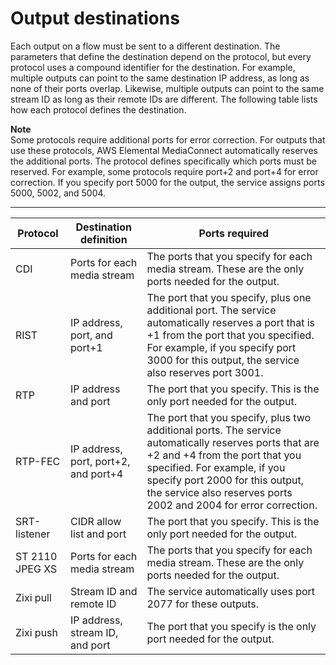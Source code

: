 # Output destinations<a name="destinations"></a>

Each output on a flow must be sent to a different destination\. The parameters that define the destination depend on the protocol, but every protocol uses a compound identifier for the destination\. For example, multiple outputs can point to the same destination IP address, as long as none of their ports overlap\. Likewise, multiple outputs can point to the same stream ID as long as their remote IDs are different\. The following table lists how each protocol defines the destination\.

**Note**  
Some protocols require additional ports for error correction\. For outputs that use these protocols, AWS Elemental MediaConnect automatically reserves the additional ports\. The protocol defines specifically which ports must be reserved\. For example, some protocols require port\+2 and port\+4 for error correction\. If you specify port 5000 for the output, the service assigns ports 5000, 5002, and 5004\.


****  

| Protocol | Destination definition | Ports required | 
| --- | --- | --- | 
| CDI | Ports for each media stream |  The ports that you specify for each media stream\. These are the only ports needed for the output\.  | 
| RIST | IP address, port, and port\+1 |  The port that you specify, plus one additional port\. The service automatically reserves a port that is \+1 from the port that you specified\. For example, if you specify port 3000 for this output, the service also reserves port 3001\.  | 
| RTP | IP address and port | The port that you specify\. This is the only port needed for the output\. | 
| RTP\-FEC | IP address, port, port\+2, and port\+4 |  The port that you specify, plus two additional ports\. The service automatically reserves ports that are \+2 and \+4 from the port that you specified\. For example, if you specify port 2000 for this output, the service also reserves ports 2002 and 2004 for error correction\.  | 
| SRT\-listener | CIDR allow list and port | The port that you specify\. This is the only port needed for the output\. | 
| ST 2110 JPEG XS | Ports for each media stream |  The ports that you specify for each media stream\. These are the only ports needed for the output\.  | 
| Zixi pull | Stream ID and remote ID | The service automatically uses port 2077 for these outputs\. | 
| Zixi push | IP address, stream ID, and port | The port that you specify is the only port needed for the output\. | 